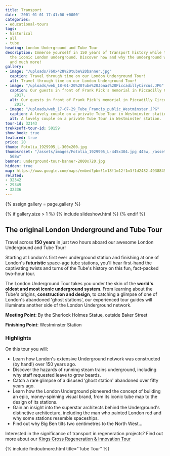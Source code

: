 ```yaml
---
title: Transport
date: '2001-01-01 17:41:00 +0000'
categories:
- educational-tours
tags:
- historical
- all
- tube
heading: London Underground and Tube Tour
description: Immerse yourself in 150 years of transport history while travelling through
  the iconic London underground. Discover how and why the underground was created
  and much more!
gallery:
- image: "/uploads/760x428%20tube%20banner.jpg"
  caption: Travel through time on our London Underground Tour!
  alt: Travel through time on our London Underground Tour!
- image: "/uploads/web_18-01-20%20Tube%20Jonas%20PiccadillyCircus.JPG"
  caption: Our guests in front of Frank Pick's memorial in Piccadilly Circus, January
    2017.
  alt: Our guests in front of Frank Pick's memorial in Piccadilly Circus, January
    2017.
- image: "/uploads/web_17-07-29_Tube_Francis_public_Westminster.JPG"
  caption: A lovely couple on a private Tube Tour in Westminster station.
  alt: A lovely couple on a private Tube Tour in Westminster station.
tour-id: 32143
trekksoft-tour-id: 50159
show_book: true
featured: true
price: 20
thumb: Fotolia_1929995_L-300x200.jpg
thumbsrcset: "/assets/images/Fotolia_1929995_L-445x304.jpg 445w, /assets/images/Fotolia_1929995_L-568x388.jpg
  568w"
banner: underground-tour-banner-2000x720.jpg
hidden: true
map: https://www.google.com/maps/embed?pb=!1m18!1m12!1m3!1d2482.493884522092!2d-0.1588174842294842!3d51.52250067963771!2m3!1f0!2f0!3f0!3m2!1i1024!2i768!4f13.1!3m3!1m2!1s0x487604d59ecdd3e1%3A0x900c16ed42e497a1!2sSherlock+Holmes+Statue!5e0!3m2!1sde!2suk!4v1506001375359
related:
- 32342
- 29349
- 32336
---
```


{% assign gallery = page.gallery %}

{% if gallery.size > 1 %}
  {% include slideshow.html %}
{% endif %}

## The original London Underground and Tube Tour

Travel across **150 years** in just two hours aboard our awesome London Underground and Tube Tour!

Starting at London's first ever underground station and finishing at one of London's **futuristic** space-age tube stations, you'll hear first-hand the captivating twists and turns of the Tube's history on this fun, fact-packed two-hour tour.

The London Underground Tour takes you under the skin of the **world's oldest and most iconic underground system**. From learning about the Tube's origins, **construction and design**, to catching a glimpse of one of London's abandoned 'ghost stations', our experienced tour guides will illuminate another side of the London Underground network.

**Meeting Point**: By the Sherlock Holmes Statue, outside Baker Street

**Finishing Point**: Westminster Station

### Highlights

On this tour you will:

* Learn how London's extensive Underground network was constructed (by hand!) over 150 years ago.
* Discover the hazards of running steam trains underground, including why staff requested leave to grow beards.
* Catch a rare glimpse of a disused ‘ghost station' abandoned over fifty years ago.
* Learn how the London Underground pioneered the concept of building an epic, money-spinning visual brand, from its iconic tube map to the design of its stations.
* Gain an insight into the superstar architects behind the Underground's distinctive architecture, including the man who painted London red and why some stations resemble spaceships.
* Find out why Big Ben tilts two centimetres to the North West...

Interested in the significance of transport in regeneration projects? Find out more about our [Kings Cross Regeneration & Innovation Tour](/london/educational-tours/kings-cross-regeneration/#kings-cross-innovation-and-regeneration)

{% include findoutmore.html title="Tube Tour" %}
